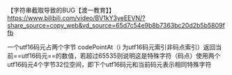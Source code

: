 【字符串截取导致的BUG【渡一教育】】 https://www.bilibili.com/video/BV1kY3yeEEVN/?share_source=copy_web&vd_source=65d7c54e9b8b7363bc20d2b5b5809ffb

一个utf16码元占两个字节
codePointAt（i 为utf16码元索引非码点索引）返回当前==utf16码元==的数值，若超过65535则说明这是特殊字符（码点）使用两个utf16码元4个字节32位空间，即下个utf16码元和当前码元表示相同特殊字符